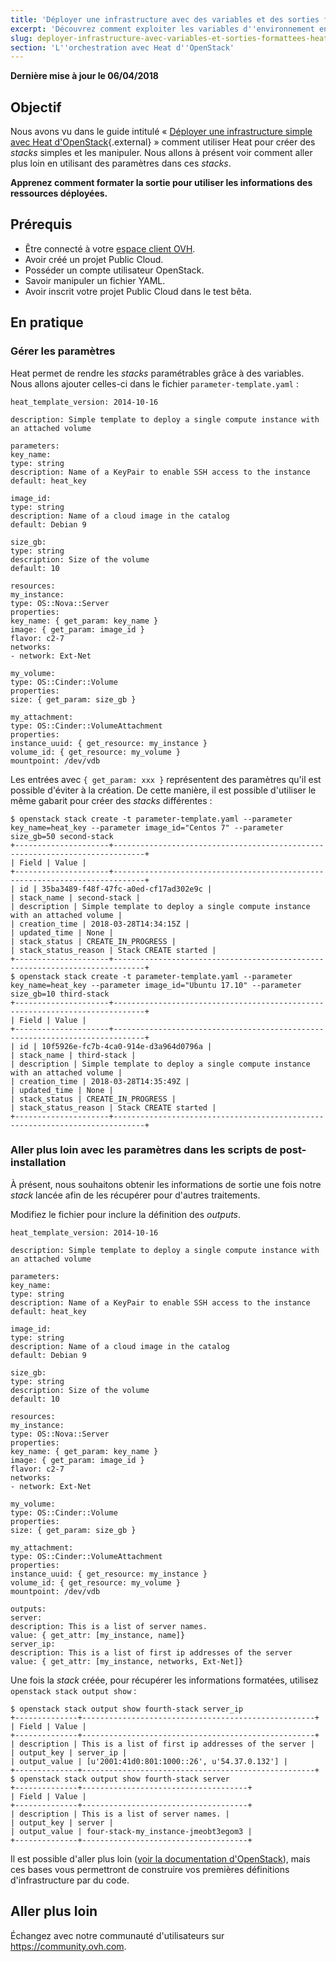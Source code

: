 ```yaml
---
title: 'Déployer une infrastructure avec des variables et des sorties formatées avec Heat d''OpenStack'
excerpt: 'Découvrez comment exploiter les variables d''environnement en utilisant la modularité des gabarits Heat'
slug: deployer-infrastructure-avec-variables-et-sorties-formattees-heat-openstack
section: 'L''orchestration avec Heat d''OpenStack'
---
```


**Dernière mise à jour le 06/04/2018**

## Objectif

Nous avons vu dans le guide intitulé « [Déployer une infrastructure simple avec Heat d'OpenStack](https://docs.ovh.com/fr/public-cloud/deployer-infrastructure-avec-heat-openstack/){.external} » comment utiliser Heat pour créer des *stacks* simples et les manipuler. Nous allons à présent voir comment aller plus loin en utilisant des paramètres dans ces *stacks*.

**Apprenez comment formater la sortie pour utiliser les informations des ressources déployées.**


## Prérequis

- Être connecté à votre [espace client OVH](https://www.ovh.com/auth/?action=gotomanager).
- Avoir créé un projet Public Cloud.
- Posséder un compte utilisateur OpenStack.
- Savoir manipuler un fichier YAML.
- Avoir inscrit votre projet Public Cloud dans le test bêta.

## En pratique

### Gérer les paramètres

Heat permet de rendre les *stacks* paramétrables grâce à des variables. Nous allons ajouter celles-ci dans le fichier `parameter-template.yaml` :

```
heat_template_version: 2014-10-16

description: Simple template to deploy a single compute instance with an attached volume

parameters:
key_name:
type: string
description: Name of a KeyPair to enable SSH access to the instance
default: heat_key

image_id:
type: string
description: Name of a cloud image in the catalog
default: Debian 9

size_gb:
type: string
description: Size of the volume
default: 10

resources:
my_instance:
type: OS::Nova::Server
properties:
key_name: { get_param: key_name }
image: { get_param: image_id }
flavor: c2-7
networks:
- network: Ext-Net

my_volume:
type: OS::Cinder::Volume
properties:
size: { get_param: size_gb }

my_attachment:
type: OS::Cinder::VolumeAttachment
properties:
instance_uuid: { get_resource: my_instance }
volume_id: { get_resource: my_volume }
mountpoint: /dev/vdb
```

Les entrées avec `{ get_param: xxx }` représentent des paramètres qu'il est possible d'éviter à la création. De cette manière, il est possible d'utiliser le même gabarit pour créer des *stacks* différentes :

```
$ openstack stack create -t parameter-template.yaml --parameter key_name=heat_key --parameter image_id="Centos 7" --parameter size_gb=50 second-stack
+---------------------+-----------------------------------------------------------------------------+
| Field | Value |
+---------------------+-----------------------------------------------------------------------------+
| id | 35ba3489-f48f-47fc-a0ed-cf17ad302e9c |
| stack_name | second-stack |
| description | Simple template to deploy a single compute instance with an attached volume |
| creation_time | 2018-03-28T14:34:15Z |
| updated_time | None |
| stack_status | CREATE_IN_PROGRESS |
| stack_status_reason | Stack CREATE started |
+---------------------+-----------------------------------------------------------------------------+
$ openstack stack create -t parameter-template.yaml --parameter key_name=heat_key --parameter image_id="Ubuntu 17.10" --parameter size_gb=10 third-stack
+---------------------+-----------------------------------------------------------------------------+
| Field | Value |
+---------------------+-----------------------------------------------------------------------------+
| id | 10f5926e-fc7b-4ca0-914e-d3a964d0796a |
| stack_name | third-stack |
| description | Simple template to deploy a single compute instance with an attached volume |
| creation_time | 2018-03-28T14:35:49Z |
| updated_time | None |
| stack_status | CREATE_IN_PROGRESS |
| stack_status_reason | Stack CREATE started |
+---------------------+-----------------------------------------------------------------------------+
```

### Aller plus loin avec les paramètres dans les scripts de post-installation

À présent, nous souhaitons obtenir les informations de sortie une fois notre *stack* lancée afin de les récupérer pour d'autres traitements.

Modifiez le fichier pour inclure la définition des *outputs*.

```
heat_template_version: 2014-10-16

description: Simple template to deploy a single compute instance with an attached volume

parameters:
key_name:
type: string
description: Name of a KeyPair to enable SSH access to the instance
default: heat_key

image_id:
type: string
description: Name of a cloud image in the catalog
default: Debian 9

size_gb:
type: string
description: Size of the volume
default: 10

resources:
my_instance:
type: OS::Nova::Server
properties:
key_name: { get_param: key_name }
image: { get_param: image_id }
flavor: c2-7
networks:
- network: Ext-Net

my_volume:
type: OS::Cinder::Volume
properties:
size: { get_param: size_gb }

my_attachment:
type: OS::Cinder::VolumeAttachment
properties:
instance_uuid: { get_resource: my_instance }
volume_id: { get_resource: my_volume }
mountpoint: /dev/vdb

outputs:
server:
description: This is a list of server names.
value: { get_attr: [my_instance, name]}
server_ip:
description: This is a list of first ip addresses of the server
value: { get_attr: [my_instance, networks, Ext-Net]}
```

Une fois la *stack* créée, pour récupérer les informations formatées, utilisez `openstack stack output show` :

```
$ openstack stack output show fourth-stack server_ip
+--------------+----------------------------------------------------+
| Field | Value |
+--------------+----------------------------------------------------+
| description | This is a list of first ip addresses of the server |
| output_key | server_ip |
| output_value | [u'2001:41d0:801:1000::26', u'54.37.0.132'] |
+--------------+----------------------------------------------------+
$ openstack stack output show fourth-stack server
+--------------+-------------------------------------+
| Field | Value |
+--------------+-------------------------------------+
| description | This is a list of server names. |
| output_key | server |
| output_value | four-stack-my_instance-jmeobt3egom3 |
+--------------+-------------------------------------+
```

Il est possible d'aller plus loin ([voir la documentation d'OpenStack](https://docs.openstack.org/heat/pike/template_guide/hot_spec.html)), mais ces bases vous permettront de construire vos premières définitions d'infrastructure par du code.

## Aller plus loin

Échangez avec notre communauté d'utilisateurs sur <https://community.ovh.com>.